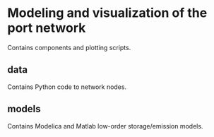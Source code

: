 # Modeling and visualization of the port network

Contains components and plotting scripts.


## data

Contains Python code to network nodes.


## models

Contains Modelica and Matlab low-order storage/emission models.

